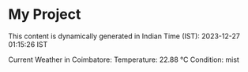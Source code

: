 # My Project

This content is dynamically generated in Indian Time (IST): 2023-12-27 01:15:26 IST


Current Weather in Coimbatore:
Temperature: 22.88 °C
Condition: mist
